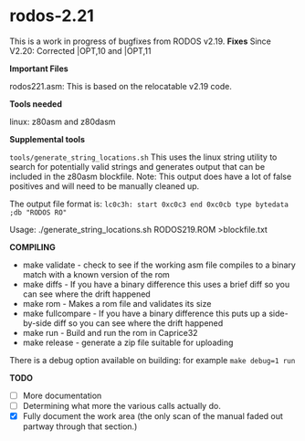  # rodos-2.21
This is a work in progress of bugfixes from RODOS v2.19.
**Fixes**
Since V2.20:
    Corrected |OPT,10 and |OPT,11

**Important Files**

rodos221.asm: This is based on the relocatable v2.19 code.

**Tools needed**

linux: z80asm and z80dasm

**Supplemental tools**

`tools/generate_string_locations.sh`
This uses the linux string utility to search for potentially valid strings and generates output that can be included in the z80asm blockfile. Note: This output does have a lot of false positives and will need to be manually cleaned up.

The output file format is:
`lc0c3h: start 0xc0c3 end 0xc0cb type bytedata ;db "RODOS RO"`

Usage:
./generate_string_locations.sh RODOS219.ROM  >blockfile.txt

**COMPILING**
- make validate  - check to see if the working asm file compiles to a binary match with a known version of the rom
- make diffs - If you have a binary difference this uses a brief diff so you can see where the drift happened
- make rom - Makes a rom file and validates its size
- make fullcompare - If you have a binary difference this puts up a side-by-side diff so you can see where the drift happened
- make run - Build and run the rom in Caprice32
- make release - generate a zip file suitable for uploading

There is a debug option available on building: for example `make debug=1 run`

**TODO**
* [ ] More documentation
* [ ] Determining what more the various calls actually do.
* [X] Fully document the work area (the only scan of the manual faded out partway through that section.)
